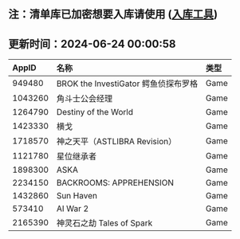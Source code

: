 ## 注：清单库已加密想要入库请使用 ([入库工具](https://github.com/BlankTMing/ManifestAutoUpdate/releases))

## 更新时间：2024-06-24 00:00:58
| AppID | 名称 | 类型  |
| :-------------------- | :----------------------------- | :----------- |
| 949480 | BROK the InvestiGator 鳄鱼侦探布罗格| Game |
| 1043260 | 角斗士公会经理| Game |
| 1264790 | Destiny of the World| Game |
| 1423330 | 横戈| Game |
| 1718570 | 神之天平（ASTLIBRA Revision）| Game |
| 1121780 | 星位继承者| Game |
| 1898300 | ASKA| Game |
| 2234150 | BACKROOMS: APPREHENSION| Game |
| 1432860 | Sun Haven| Game |
| 573410 | AI War 2| Game |
| 2165390 | 神灵石之劫 Tales of Spark| Game |
